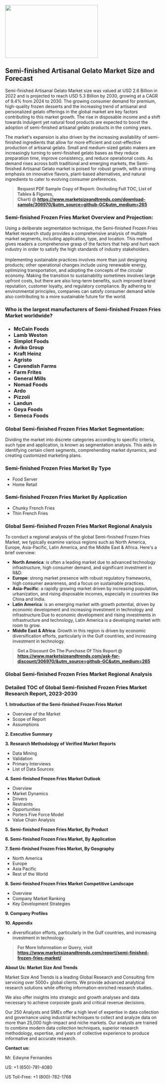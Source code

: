 <p><img class="alignnone size-medium wp-image-20088" src="https://ffe5etoiles.com/wp-content/uploads/2024/12/MST1-300x171.png" alt="" width="300" height="171" /></p><h2>Semi-finished Artisanal Gelato Market Size and Forecast</h2><p>Semi-finished Artisanal Gelato Market size was valued at USD 2.6 Billion in 2022 and is projected to reach USD 5.3 Billion by 2030, growing at a CAGR of 9.4% from 2024 to 2030. The growing consumer demand for premium, high-quality frozen desserts and the increasing trend of artisanal and personalized gelato offerings in the global market are key factors contributing to this market growth. The rise in disposable income and a shift towards indulgent yet natural food products are expected to boost the adoption of semi-finished artisanal gelato products in the coming years.</p><p>The market's expansion is also driven by the increasing availability of semi-finished ingredients that allow for more efficient and cost-effective production of artisanal gelato. Small and medium-sized gelato makers are increasingly turning to semi-finished gelato bases as they reduce preparation time, improve consistency, and reduce operational costs. As demand rises across both traditional and emerging markets, the Semi-finished Artisanal Gelato market is poised for robust growth, with a strong emphasis on innovative flavors, plant-based alternatives, and natural ingredients to cater to evolving consumer preferences.</p></p><blockquote id="" class=""><strong>Request PDF Sample Copy of Report: (Including Full TOC, List of Tables &amp; Figures, Chart)&nbsp;@&nbsp;<strong><a href="https://www.marketsizeandtrends.com/download-sample/306970/&utm_source=github-GC&utm_medium=265" target="_blank">https://www.marketsizeandtrends.com/download-sample/306970/&utm_source=github-GC&utm_medium=265</a></strong></strong></blockquote><h3 id="" class="">Semi-finished Frozen Fries Market&nbsp;Overview and Projection:</h3><p id="" class="">Using a deliberate segmentation technique, the Semi-finished Frozen Fries Market research study provides a comprehensive analysis of multiple market segments, including application, type, and location. This method gives readers a comprehensive grasp of the factors that help and hurt each industry in order to satisfy the high standards of industry stakeholders. <br /> <br />Implementing sustainable practices involves more than just designing products; other operational changes include using renewable energy, optimizing transportation, and adopting the concepts of the circular economy. Making the transition to sustainability sometimes involves large upfront costs, but there are also long-term benefits, such improved brand reputation, customer loyalty, and regulatory compliance. By adhering to environmental principles, companies can satisfy consumer demand while also contributing to a more sustainable future for the world.</p><h3 id="" class="">Who is the largest manufacturers of&nbsp;Semi-finished Frozen Fries Market worldwide?</h3><h3 class=""><p><ul><li>McCain Foods </li><li> Lamb Weston </li><li> Simplot Foods </li><li> Aviko Group </li><li> Kraft Heinz </li><li> Agristo </li><li> Cavendish Farms </li><li> Farm Frites </li><li> General Mills </li><li> Nomad Foods </li><li> Ardo </li><li> Pizzoli </li><li> Landun </li><li> Goya Foods </li><li> Seneca Foods</li></ul></p></h3><h3 id="" class="">Global&nbsp;Semi-finished Frozen Fries Market Segmentation:</h3><p id="" class="">Dividing the market into discrete categories according to specific criteria, such type and application, is known as segmentation analysis. This aids in identifying certain client segments, comprehending market dynamics, and creating customized marketing plans.</p><h3 id="" class="">Semi-finished Frozen Fries Market&nbsp;By Type</h3><p><p><ul><li>Food Server</li><li> Home Retail</p></li></ul></p></p><h3 id="" class="">Semi-finished Frozen Fries Market&nbsp;By Application</h3><p class=""><p><ul><li>Chunky French Fries</li><li> Thin French Fries</li></ul></p></p><h3 id="" class="">Global Semi-finished Frozen Fries Market Regional Analysis</h3><p id="" class="">To conduct a regional analysis of the global Semi-finished Frozen Fries Market, we typically examine various regions such as North America, Europe, Asia-Pacific, Latin America, and the Middle East &amp; Africa. Here's a brief overview:</p><ul><li><strong>North America</strong>: is often a leading market due to advanced technology infrastructure, high consumer demand, and significant investment in R&amp;D.</li><li><strong>Europe</strong>: strong market presence with robust regulatory frameworks, high consumer awareness, and a focus on sustainable practices.</li><li><strong>Asia-Pacific</strong>: a rapidly growing market driven by increasing population, urbanization, and rising disposable incomes, especially in countries like China and India.</li><li><strong>Latin America</strong>: is an emerging market with growth potential, driven by economic development and increasing investment in technology and infrastructure.Due to economic development and rising investments in infrastructure and technology, Latin America is a developing market with room to grow.</li><li><strong>Middle East &amp; Africa</strong>: Growth in this region is driven by economic diversification efforts, particularly in the Gulf countries, and increasing investment in technology.</li></ul><blockquote id="" class=""><strong>Get a Discount On The Purchase Of This Report @ <strong><a href="https://www.marketsizeandtrends.com/ask-for-discount/306970/&utm_source=github-GC&utm_medium=265" target="_blank">https://www.marketsizeandtrends.com/ask-for-discount/306970/&utm_source=github-GC&utm_medium=265</a></strong></strong></blockquote><h3 id="" class="">Global Semi-finished Frozen Fries Market Regional Analysis</h3><h3 id="" class="">Detailed TOC of Global Semi-finished Frozen Fries Market Research Report, 2023-2030</h3><p id="" class=""><strong>1. Introduction of the Semi-finished Frozen Fries Market</strong></p><ul><li>Overview of the Market</li><li>Scope of Report</li><li>Assumptions</li></ul><p id="" class=""><strong>2. Executive Summary</strong></p><p id="" class=""><strong>3. Research Methodology of Verified Market Reports</strong></p><ul><li>Data Mining</li><li>Validation</li><li>Primary Interviews</li><li>List of Data Sources</li></ul><p id="" class=""><strong>4. Semi-finished Frozen Fries Market Outlook</strong></p><ul><li>Overview</li><li>Market Dynamics</li><li>Drivers</li><li>Restraints</li><li>Opportunities</li><li>Porters Five Force Model</li><li>Value Chain Analysis</li></ul><p id="" class=""><strong>5. Semi-finished Frozen Fries Market, By Product</strong></p><p id="" class=""><strong>6. Semi-finished Frozen Fries Market, By Application</strong></p><p id="" class=""><strong>7. Semi-finished Frozen Fries Market, By Geography</strong></p><ul><li>North America</li><li>Europe</li><li>Asia Pacific</li><li>Rest of the World</li></ul><p id="" class=""><strong>8. Semi-finished Frozen Fries Market Competitive Landscape</strong></p><ul><li>Overview</li><li>Company Market Ranking</li><li>Key Development Strategies</li></ul><p id="" class=""><strong>9. Company Profiles</strong></p><p id="" class=""><strong>10. Appendix</strong></p><ul><li>diversification efforts, particularly in the Gulf countries, and increasing investment in technology.</li></ul><blockquote id="" class=""><strong>For More Information or Query, visit <strong><strong><a href="https://www.marketsizeandtrends.com/report/semi-finished-frozen-fries-market/" target="_blank">https://www.marketsizeandtrends.com/report/semi-finished-frozen-fries-market/</a></strong></strong></strong></blockquote><p id="" class=""><strong>About Us: Market Size And Trends</strong></p><p id="" class="">Market Size And Trends is a leading Global Research and Consulting firm servicing over 5000+ global clients. We provide advanced analytical research solutions while offering information-enriched research studies.</p><p id="" class="">We also offer insights into strategic and growth analyses and data necessary to achieve corporate goals and critical revenue decisions.</p><p id="" class="">Our 250 Analysts and SMEs offer a high level of expertise in data collection and governance using industrial techniques to collect and analyze data on more than 25,000 high-impact and niche markets. Our analysts are trained to combine modern data collection techniques, superior research methodology, expertise, and years of collective experience to produce informative and accurate research.</p><p id="" class=""><strong>Contact us:</strong></p><p id="" class="">Mr. Edwyne Fernandes</p><p id="" class="">US: +1 (650)-781-4080</p><p id="" class="">US Toll-Free: +1 (800)-782-1768</p>
